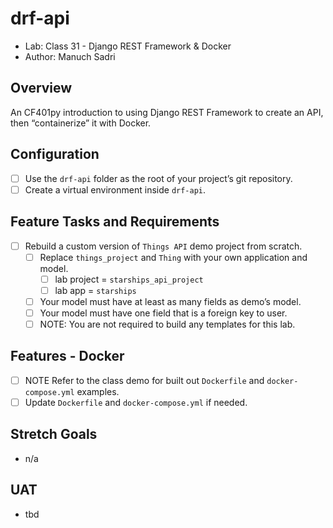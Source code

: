 # drf-api

- Lab: Class 31 - Django REST Framework & Docker
- Author: Manuch Sadri

## Overview

An CF401py introduction to using Django REST Framework to create an API, then “containerize” it with Docker.

## Configuration

- [ ] Use the `drf-api` folder as the root of your project’s git repository.
- [ ] Create a virtual environment inside `drf-api`.

## Feature Tasks and Requirements

- [ ] Rebuild a custom version of `Things API` demo project from scratch.
  - [ ] Replace `things_project` and `Thing` with your own application and model.
    - [ ] lab project = `starships_api_project`
    - [ ] lab app = `starships`
  - [ ] Your model must have at least as many fields as demo’s model.
  - [ ] Your model must have one field that is a foreign key to user.
  - [ ] NOTE: You are not required to build any templates for this lab.

## Features - Docker

- [ ] NOTE Refer to the class demo for built out `Dockerfile` and `docker-compose.yml` examples.
- [ ] Update `Dockerfile` and `docker-compose.yml` if needed.

## Stretch Goals

- n/a

## UAT

- tbd
